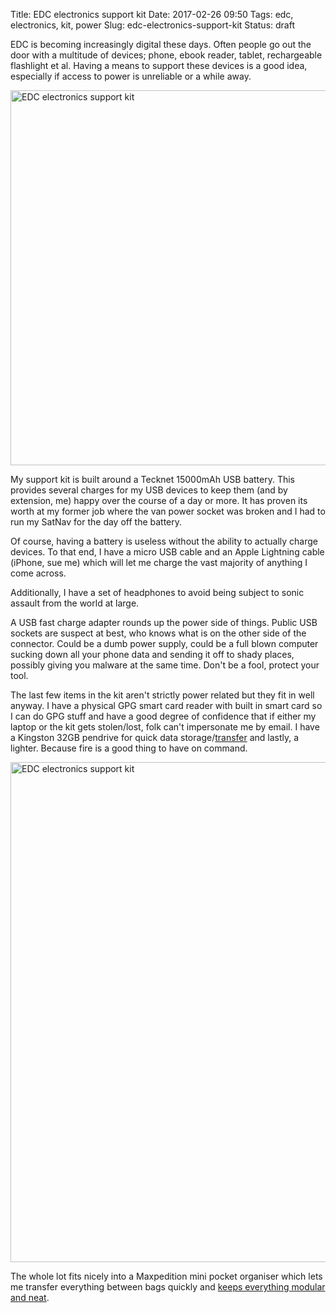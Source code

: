 Title: EDC electronics support kit
Date: 2017-02-26 09:50
Tags: edc, electronics, kit, power
Slug: edc-electronics-support-kit
Status: draft

EDC is becoming increasingly digital these days. Often people go out the door with a multitude of devices; phone, ebook reader, tablet, rechargeable flashlight et al. Having a means to support these devices is a good idea, especially if access to power is unreliable or a while away.

<a data-flickr-embed="true"  href="https://www.flickr.com/photos/kevinisageek/32741084910/in/dateposted/" title="EDC electronics support kit"><img src="https://c1.staticflickr.com/1/699/32741084910_9584f98f2f_c.jpg" width="800" height="600" alt="EDC electronics support kit"></a><script async src="//embedr.flickr.com/assets/client-code.js" charset="utf-8"></script>

My support kit is built around a Tecknet 15000mAh USB battery. This provides several charges for my USB devices to keep them (and by extension, me) happy over the course of a day or more. It has proven its worth at my former job where the van power socket was broken and I had to run my SatNav for the day off the battery.

Of course, having a battery is useless without the ability to actually charge devices. To that end, I have a micro USB cable and an Apple Lightning cable (iPhone, sue me) which will let me charge the vast majority of anything I come across.

Additionally, I have a set of headphones to avoid being subject to sonic assault from the world at large.

A USB fast charge adapter rounds up the power side of things. Public USB sockets are suspect at best, who knows what is on the other side of the connector. Could be a dumb power supply, could be a full blown computer sucking down all your phone data and sending it off to shady places, possibly giving you malware at the same time. Don't be a fool, protect your tool.

The last few items in the kit aren't strictly power related but they fit in well anyway. I have a physical GPG smart card reader with built in smart card so I can do GPG stuff and have a good degree of confidence that if either my laptop or the kit gets stolen/lost, folk can't impersonate me by email. I have a Kingston 32GB pendrive for quick data storage/[transfer](https://en.wikipedia.org/wiki/Sneakernet) and lastly, a lighter. Because fire is a good thing to have on command.

<a data-flickr-embed="true"  href="https://www.flickr.com/photos/kevinisageek/32278572594/in/photostream/" title="EDC electronics support kit"><img src="https://c1.staticflickr.com/1/728/32278572594_d254cec08b_c.jpg" width="600" height="800" alt="EDC electronics support kit"></a><script async src="//embedr.flickr.com/assets/client-code.js" charset="utf-8"></script>

The whole lot fits nicely into a Maxpedition mini pocket organiser which lets me transfer everything between bags quickly and [keeps everything modular](http://redteams.net/gear/2015/modular-packing-light-is-fast) [and neat](https://www.youtube.com/watch?v=uwY9maR-4qg).
